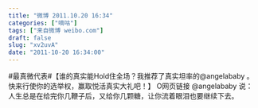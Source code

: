 ```yaml
---
title: "微博 2011.10.20 16:34"
categories: ["嘀咕"]
tags: ["来自微博 weibo.com"]
draft: false
slug: "xv2uvA"
date: "2011-10-20 16:34:00"
---
```


<p>#最真微代表#【谁的真实能Hold住全场？我推荐了真实坦率的@angelababy 。快来行使你的选举权，赢取悦活真实大礼吧！】 O网页链接 @angelababy 说：人生总是在给完你几鞭子后，又给你几颗糖，让你流着眼泪也要继续下去。 ​​​​</p>
